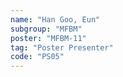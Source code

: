 ```yaml
---
name: "Han Goo, Eun"
subgroup: "MFBM"
poster: "MFBM-11"
tag: "Poster Presenter"
code: "PS05"
---
```


